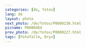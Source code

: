 ```yaml
---
categories: [de, fotos]
lang: de
layout: photo
next_photo: /de/fotos/P0000130.html
picname: P0000464
prev_photo: /de/fotos/P0000227.html
tags: [Fotofalle, Oryx]
---
```

